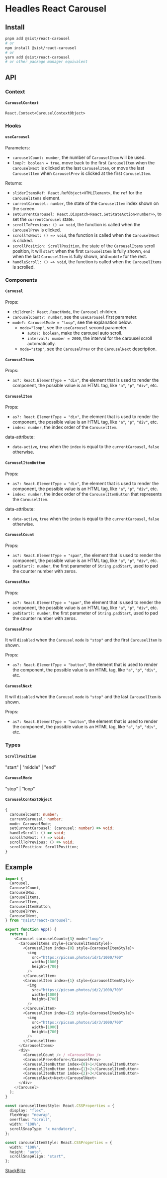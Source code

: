 # Headles React Carousel

## Install

```bash
pnpm add @sist/react-carousel
# or
npm install @sist/react-carousel
# or
yarn add @sist/react-carousel
# or other package manager equivalent
```

## API

### Context

#### `CarouselContext`

`React.Context<CarouselContextObject>`

### Hooks

#### `useCarousel`

Parameters:

- `carouselCount: number`, the number of `CarouselItem` will be used.
- `loop?: boolean = true`, move back to the first `CarouselItem` when the `CarouselNext` is clicked at the last `CarouselItem`, or move the last `CarouselItem` when `CarouselPrev` is clicked at the first `CarouselItem`.

Returns:

- `sliderItemsRef: React.RefObject<HTMLElement>`, the `ref` for the `CarouselItems` element.
- `currentCarousel: number`, the state of the `CarouselItem` index shown on the screen.
- `setCurrentCarousel: React.Dispatch<React.SetStateAction<number>>`, to set the `currentCarousel` state.
- `scrollToPrevious: () => void`, the function is called when the `CarouselPrev` is clicked.
- `scrollToNext: () => void`, the function is called when the `CarouselNext` is clicked.
- `scrollPosition: ScrollPosition`, the state of the `CarouselItems` scroll position, it will `start` when the first `CarouselItem` is fully shown, `end` when the last `CarouselItem` is fully shown, and `middle` for the rest.
- `handleScroll: () => void`, the function is called when the `CarouselItems` is scrolled.

### Components

#### `Carousel`

Props:

- `children?: React.ReactNode`, the `Carousel` children.
- `carouselCount?: number`, see the `useCarousel` first parameter.
- `mode?: CarouselMode = "loop"`, see the explanation below.
  - `mode="loop"`, see the `useCarousel` second parameter.
    - `auto?: boolean`, make the carousel auto scroll.
    - `interval?: number = 2000`, the interval for the carousel scroll automatically.
  - `mode="stop"`, see the `CarouselPrev` or the `CarouselNext` description.

#### `CarouselItems`

Props:

- `as?: React.ElementType = "div"`, the element that is used to render the component, the possible value is an HTML tag, like `"a"`, `"p"`, `"div"`, etc.

#### `CarouselItem`

Props:

- `as?: React.ElementType = "div"`, the element that is used to render the component, the possible value is an HTML tag, like `"a"`, `"p"`, `"div"`, etc.
- `index: number`, the index order of the `CarouselItem`.

data-attribute:

- `data-active`, `true` when the `index` is equal to the `currentCarousel`, `false` otherwise.

#### `CarouselItemButton`

Props:

- `as?: React.ElementType = "div"`, the element that is used to render the component, the possible value is an HTML tag, like `"a"`, `"p"`, `"div"`, etc.
- `index: number`, the index order of the `CarouselItemButton` that represents the `CarouselItem`.

data-attribute:

- `data-active`, `true` when the `index` is equal to the `currentCarousel`, `false` otherwise.

#### `CarouselCount`

Props:

- `as?: React.ElementType = "span"`, the element that is used to render the component, the possible value is an HTML tag, like `"a"`, `"p"`, `"div"`, etc.
- `padStart?: number`, the first parameter of `String.padStart`, used to pad the counter number with zeros.

#### `CarouselMax`

Props:

- `as?: React.ElementType = "span"`, the element that is used to render the component, the possible value is an HTML tag, like `"a"`, `"p"`, `"div"`, etc.
- `padStart?: number`, the first parameter of `String.padStart`, used to pad the counter number with zeros.

#### `CarouselPrev`

It will `disabled` when the `Carousel` `mode` is `"stop"` and the first `CarouselItem` is shown.

Props:

- `as?: React.ElementType = "button"`, the element that is used to render the component, the possible value is an HTML tag, like `"a"`, `"p"`, `"div"`, etc.

#### `CarouselNext`

It will `disabled` when the `Carousel` `mode` is `"stop"` and the last `CarouselItem` is shown.

Props:

- `as?: React.ElementType = "button"`, the element that is used to render the component, the possible value is an HTML tag, like `"a"`, `"p"`, `"div"`, etc.

### Types

#### `ScrollPosition`

"start" | "middle" | "end"

#### `CarouselMode`

"stop" | "loop"

#### `CarouselContextObject`

```ts
{
  carouselCount: number;
  currentCarousel: number;
  mode: CarouselMode;
  setCurrentCarousel: (carousel: number) => void;
  handleScroll: () => void;
  scrollToNext: () => void;
  scrollToPrevious: () => void;
  scrollPosition: ScrollPosition;
}
```

## Example

```ts
import {
  Carousel,
  CarouselCount,
  CarouselMax,
  CarouselItems,
  CarouselItem,
  CarouselItemButton,
  CarouselPrev,
  CarouselNext,
} from "@sist/react-carousel";

export function App() {
  return (
    <Carousel carouselCount={3} mode="loop">
      <CarouselItems style={carouselItemsStyle}>
        <CarouselItem index={0} style={carouselItemStyle}>
          <img
            src="https://picsum.photos/id/1/1000/700"
            width={1000}
            height={700}
          />
        </CarouselItem>
        <CarouselItem index={1} style={carouselItemStyle}>
          <img
            src="https://picsum.photos/id/2/1000/700"
            width={1000}
            height={700}
          />
        </CarouselItem>
        <CarouselItem index={2} style={carouselItemStyle}>
          <img
            src="https://picsum.photos/id/3/1000/700"
            width={1000}
            height={700}
          />
        </CarouselItem>
      </CarouselItems>
      <div>
        <CarouselCount /> / <CarouselMax />
        <CarouselPrev>Before</CarouselPrev>
        <CarouselItemButton index={0}>1</CarouselItemButton>
        <CarouselItemButton index={1}>2</CarouselItemButton>
        <CarouselItemButton index={2}>3</CarouselItemButton>
        <CarouselNext>Next</CarouselNext>
      </div>
    </Carousel>
  );
}

const carouselItemsStyle: React.CSSProperties = {
  display: "flex",
  flexWrap: "nowrap",
  overflow: "scroll",
  width: "100%",
  scrollSnapType: "x mandatory",
};

const carouselItemStyle: React.CSSProperties = {
  width: "100%",
  height: "auto",
  scrollSnapAlign: "start",
};
```

[StackBlitz](https://stackblitz.com/edit/vitejs-vite-1yyfzgrz)
